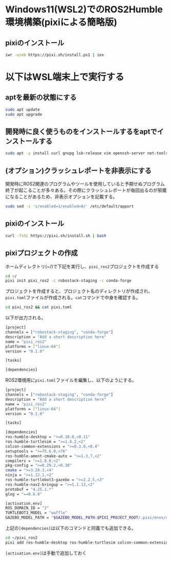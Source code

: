 # Windows11(WSL2)でのROS2Humble環境構築(pixiによる簡略版)



## pixiのインストール
```sh
iwr -useb https://pixi.sh/install.ps1 | iex
```


# 以下はWSL端末上で実行する
## aptを最新の状態にする

```sh title=""
sudo apt update
sudo apt upgrade
```


## 開発時に良く使うものをインストールするをaptでインストールする

```sh title=""
sudo apt -y install curl gnupg lsb-release vim openssh-server net-tools git wget cmake
```


## (オプション)クラッシュレポートを非表示にする
開発時にROS2関連のプログラムやツールを使用していると予期せぬプログラム終了が起こることが多々ある。その際にクラッシュレポートが毎回出るのが邪魔になることがあるため、非表示オプションを記載する。
```sh
sudo sed -i 's/enabled=1/enabled=0/' /etc/default/apport
```

## pixiのインストール
```sh
curl -fsSL https://pixi.sh/install.sh | bash
```

## pixiプロジェクトの作成
ホームディレクトリ(~/)で下記を実行し、`pixi_ros2`プロジェクトを作成する
```sh
cd ~/
pixi init pixi_ros2 -c robostack-staging -c conda-forge
```
プロジェクトを作成すると、プロジェクト名のディレクトリが作成され、`pixi.toml`ファイルが作成される。`cat`コマンドで中身を確認する。
```sh
cd pixi_ros2 && cat pixi.toml
```
以下が出力される。
```sh
[project]
channels = ["robostack-staging", "conda-forge"]
description = "Add a short description here"
name = "pixi_ros2"
platforms = ["linux-64"]
version = "0.1.0"

[tasks]

[dependencies]
```

ROS2環境用に`pixi.toml`ファイルを編集し、以下のようにする。

```sh
[project]
channels = ["robostack-staging", "conda-forge"]
description = "Add a short description here"
name = "pixi_ros2"
platforms = ["linux-64"]
version = "0.1.0"

[tasks]

[dependencies]
ros-humble-desktop = ">=0.10.0,<0.11"
ros-humble-turtlesim = ">=1.4.2,<2"
colcon-common-extensions = ">=0.3.0,<0.4"
setuptools = ">=75.6.0,<76"
ros-humble-ament-cmake-auto = ">=1.3.7,<2"
compilers = ">=1.8.0,<2"
pkg-config = ">=0.29.2,<0.30"
cmake = ">=3.28.3,<4"
ninja = ">=1.12.1,<2"
ros-humble-turtlebot3-gazebo = ">=2.2.5,<3"
ros-humble-nav2-bringup = ">=1.1.13,<2"
protobuf = "4.25.1.*"
glog = "==0.6.0"

[activation.env]
ROS_DOMAIN_ID = "2"
TURTLEBOT3_MODEL = "waffle"
GAZEBO_MODEL_PATH = "$GAZEBO_MODEL_PATH:$PIXI_PROJECT_ROOT/.pixi/envs/default/share/turtlebot3_gazebo/models"

```
上記の`[dependencies]`は以下のコマンドと同義でも追加できる。
```sh
cd ~/pixi_ros2
pixi add ros-humble-desktop ros-humble-turtlesim colcon-common-extensions setuptools ros-humble-ament-cmake-auto compilers pkg-config cmake ninja ros-humble-turtlebot3-gazebo ros-humble-nav2-bringup "protobuf=4.25.1" glog==0.6.0
```
`[activation.env]`は手動で追加しておく


